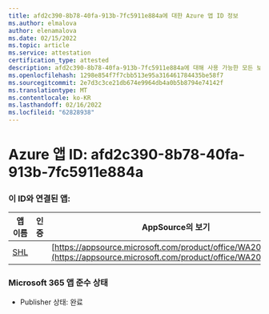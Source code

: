 ```yaml
---
title: afd2c390-8b78-40fa-913b-7fc5911e884a에 대한 Azure 앱 ID 정보
ms.author: elmalova
author: elenamalova
ms.date: 02/15/2022
ms.topic: article
ms.service: attestation
certification_type: attested
description: afd2c390-8b78-40fa-913b-7fc5911e884a에 대해 사용 가능한 모든 보안 및 규정 준수 정보
ms.openlocfilehash: 1298e854f7f7cbb513e95a316461784435be58f7
ms.sourcegitcommit: 2e7d3c3ce21db674e9964db4a0b5b8794e74142f
ms.translationtype: MT
ms.contentlocale: ko-KR
ms.lasthandoff: 02/16/2022
ms.locfileid: "62828938"
---
```

# <a name="azure-app-id-afd2c390-8b78-40fa-913b-7fc5911e884a"></a>Azure 앱 ID: afd2c390-8b78-40fa-913b-7fc5911e884a


### <a name="apps-associated-with-this-id"></a>이 ID와 연결된 앱:
| **앱 이름** | **인증** | **AppSource의 보기** |
|--------------|---------------|-----------------------|
| [SHL](https://docs.microsoft.com/microsoft-365-app-certification/forward/WA200002887) |  | [https://appsource.microsoft.com/product/office/WA200002887](https://appsource.microsoft.com/product/office/WA200002887) |

### <a name="microsoft-365-app-compliance-status"></a>Microsoft 365 앱 준수 상태
- Publisher 상태: 완료
